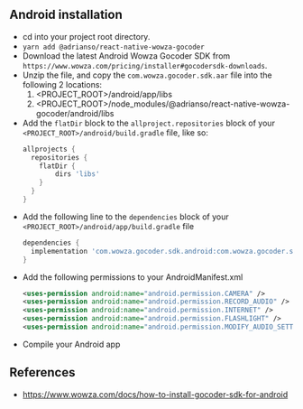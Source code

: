 ## Android installation

- cd into your project root directory.
- `yarn add @adrianso/react-native-wowza-gocoder`
- Download the latest Android Wowza Gocoder SDK from `https://www.wowza.com/pricing/installer#gocodersdk-downloads`.
- Unzip the file, and copy the `com.wowza.gocoder.sdk.aar` file into the following 2 locations:
  1. <PROJECT_ROOT>/android/app/libs
  2. <PROJECT_ROOT>/node_modules/@adrianso/react-native-wowza-gocoder/android/libs
- Add the `flatDir` block to the `allproject.repositories` block of your `<PROJECT_ROOT>/android/build.gradle` file, like so:
  ```gradle
  allprojects {
    repositories {
      flatDir {
          dirs 'libs'
      }
    }
  }
  ```
- Add the following line to the `dependencies` block of your `<PROJECT_ROOT>/android/app/build.gradle` file
  ```gradle
  dependencies {
    implementation 'com.wowza.gocoder.sdk.android:com.wowza.gocoder.sdk:2.0.0@aar'
  }
  ```
- Add the following permissions to your AndroidManifest.xml
  ```xml
  <uses-permission android:name="android.permission.CAMERA" />
  <uses-permission android:name="android.permission.RECORD_AUDIO" />
  <uses-permission android:name="android.permission.INTERNET" />
  <uses-permission android:name="android.permission.FLASHLIGHT" />
  <uses-permission android:name="android.permission.MODIFY_AUDIO_SETTINGS" />
  ```
- Compile your Android app

## References

- https://www.wowza.com/docs/how-to-install-gocoder-sdk-for-android
